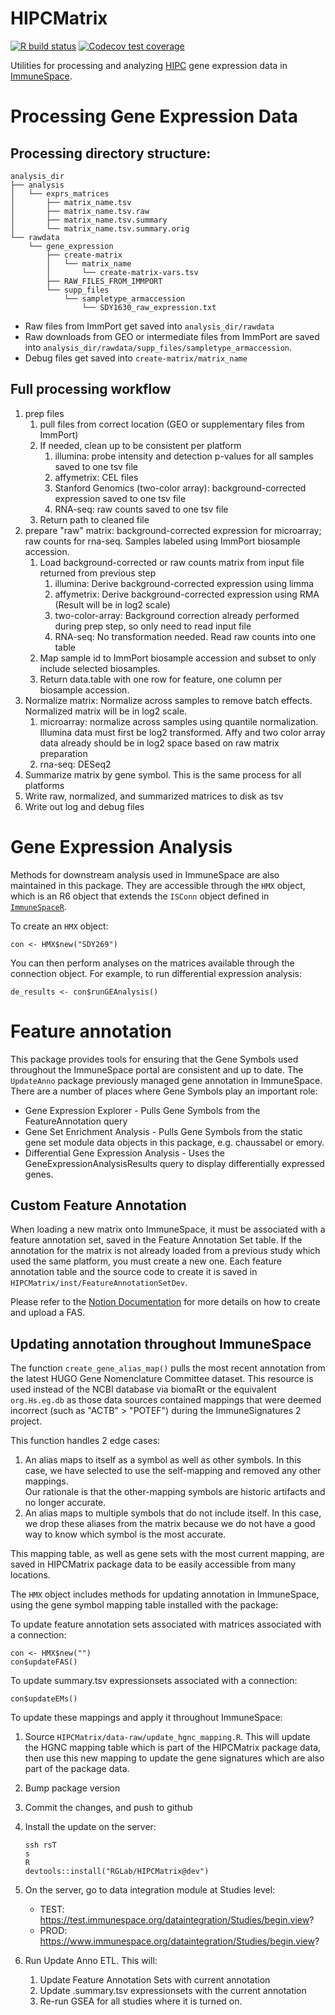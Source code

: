 # HIPCMatrix
<!-- badges: start -->
[![R build status](https://github.com/RGLab/HIPCMatrix/workflows/R-CMD-check/badge.svg)](https://github.com/RGLab/HIPCMatrix/actions)
[![Codecov test coverage](https://codecov.io/gh/RGLab/HIPCMatrix/branch/main/graph/badge.svg)](https://codecov.io/gh/RGLab/HIPCMatrix?branch=main)
<!-- badges: end -->

Utilities for processing and analyzing [HIPC](https://www.immuneprofiling.org/hipc/page/show) gene expression data in [ImmuneSpace](https://www.immunespace.org/). 

# Processing Gene Expression Data

## Processing directory structure: 

```
analysis_dir
├── analysis
│   └── exprs_matrices
│       ├── matrix_name.tsv
│       ├── matrix_name.tsv.raw
│       ├── matrix_name.tsv.summary
│       └── matrix_name.tsv.summary.orig
└── rawdata
    └── gene_expression
        ├── create-matrix
        │   └── matrix_name
        │       └── create-matrix-vars.tsv
        ├── RAW_FILES_FROM_IMMPORT
        └── supp_files
            └── sampletype_armaccession
                └── SDY1630_raw_expression.txt
```

* Raw files from ImmPort get saved into `analysis_dir/rawdata`
* Raw downloads from GEO or intermediate files from ImmPort are saved into
  `analysis_dir/rawdata/supp_files/sampletype_armaccession`. 
* Debug files get saved into `create-matrix/matrix_name`

## Full processing workflow

1. prep files
    1. pull files from correct location (GEO or supplementary files from ImmPort)
    1. If needed, clean up to be consistent per platform
        1. illumina: probe intensity and detection p-values for all samples 
           saved to one tsv file
        1. affymetrix: CEL files
        1. Stanford Genomics (two-color array): background-corrected expression 
           saved to one tsv file
        1. RNA-seq: raw counts saved to one tsv file
    1. Return path to cleaned file
1. prepare "raw" matrix: background-corrected expression for microarray; raw
   counts for rna-seq. Samples labeled using ImmPort biosample accession. 
    1. Load background-corrected or raw counts matrix from input file returned 
       from previous step
          1. illumina: Derive background-corrected expression using limma
          1. affymetrix: Derive background-corrected expression using RMA 
             (Result will be in log2 scale)
          1. two-color-array: Background correction already performed during 
             prep step, so only need to read input file
          1. RNA-seq: No transformation needed. Read raw counts into one table
    1. Map sample id to ImmPort biosample accession and subset to only include
       selected biosamples. 
    1. Return data.table with one row for feature, one column per biosample 
       accession. 
1. Normalize matrix: Normalize across samples to remove batch effects. Normalized
   matrix will be in log2 scale. 
    1. microarray: normalize across samples using quantile normalization. 
       Illumina data must first be log2 transformed. Affy and two color array 
       data already should be in log2 space based on raw matrix preparation
    1. rna-seq: DESeq2
1. Summarize matrix by gene symbol. This is the same process for all platforms
1. Write raw, normalized, and summarized matrices to disk as tsv
1. Write out log and debug files
    
# Gene Expression Analysis

Methods for downstream analysis used in ImmuneSpace are also maintained in this 
package. They are accessible through the `HMX` object, which is an R6 object 
that extends the `ISConn` object defined in [`ImmuneSpaceR`](https://github.com/RGLab/ImmuneSpaceR). 

To create an `HMX` object: 

```
con <- HMX$new("SDY269")
```

You can then perform analyses on the matrices available through the connection 
object. For example, to run differential expression analysis: 

```
de_results <- con$runGEAnalysis()
```

# Feature annotation

This package provides tools for ensuring that the Gene Symbols used throughout
the ImmuneSpace portal are consistent and up to date.  The `UpdateAnno` package 
previously managed gene annotation in ImmuneSpace. 
There are a number of places where Gene Symbols play an important role:
- Gene Expression Explorer - Pulls Gene Symbols from the FeatureAnnotation query
- Gene Set Enrichment Analysis - Pulls Gene Symbols from the static gene set 
module data objects in this package, e.g. chaussabel or emory.
- Differential Gene Expression Analysis - Uses the GeneExpressionAnalysisResults 
query to display differentially expressed genes.

## Custom Feature Annotation

When loading a new matrix onto ImmuneSpace, it must be associated with a 
feature annotation set, saved in the Feature Annotation Set table. If the 
annotation for the matrix is not already loaded from a previous study which 
used the same platform, you must create a new one. Each feature annotation 
table and the source code to create it is saved in `HIPCMatrix/inst/FeatureAnnotationSetDev`. 

Please refer to the 
[Notion Documentation](https://www.notion.so/rglab/Load-a-new-gene-expression-matrix-385ce687af594d369554e406864c12ad) 
for more details on how to create and upload a FAS. 

## Updating annotation throughout ImmuneSpace 

The function `create_gene_alias_map()` pulls the most recent annotation from 
the latest HUGO Gene Nomenclature Committee dataset. 
This resource is used instead of the NCBI database via biomaRt or the equivalent 
`org.Hs.eg.db` as those data sources contained mappings that were deemed incorrect 
(such as "ACTB" > "POTEF") during the ImmuneSignatures 2 project.

This function handles 2 edge cases: 
1. An alias maps to itself as a symbol as well as other symbols.  In this case, 
we have selected to use the self-mapping and removed any other mappings.  
Our rationale is that the other-mapping symbols are historic artifacts and no 
longer accurate.
2. An alias maps to multiple symbols that do not include itself.  In this case, 
we drop these aliases from the matrix because we do not have a good way to know 
which symbol is the most accurate. 

This mapping table, as well as gene sets with the most current mapping, are 
saved in HIPCMatrix package data to be easily accessible from many locations. 

The `HMX` object includes methods for updating annotation in ImmuneSpace, 
using the gene symbol mapping table installed with the package: 

To update feature annotation sets associated with matrices associated with a 
connection: 
```
con <- HMX$new("")
con$updateFAS()
```

To update summary.tsv expressionsets associated with a connection: 
```
con$updateEMs()
```



To update these mappings and apply it throughout ImmuneSpace: 

1. Source `HIPCMatrix/data-raw/update_hgnc_mapping.R`. 
    This will update the HGNC mapping table which is part of the HIPCMatrix 
    package data, then use this new mapping to update the gene signatures 
    which are also part of the package data. 
1. Bump package version
1. Commit the changes, and push to github
1. Install the update on the server: 
    ```
    ssh rsT
    s
    R
    devtools::install("RGLab/HIPCMatrix@dev")
    ```
1. On the server, go to data integration module at Studies level: 
    * TEST: https://test.immunespace.org/dataintegration/Studies/begin.view?
    * PROD: https://www.immunespace.org/dataintegration/Studies/begin.view?

1. Run Update Anno ETL. This will: 
    1. Update Feature Annotation Sets with current annotation
    1. Update .summary.tsv expressionsets with the current annotation
    1. Re-run GSEA for all studies where it is turned on. 
